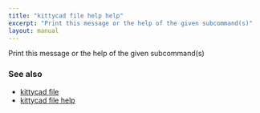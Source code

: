 ```yaml
---
title: "kittycad file help help"
excerpt: "Print this message or the help of the given subcommand(s)"
layout: manual
---
```


Print this message or the help of the given subcommand(s)

### See also

* [kittycad file](./kittycad_file)
* [kittycad file help](./kittycad_file_help)